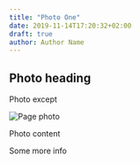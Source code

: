 ```yaml
---
title: "Photo One"
date: 2019-11-14T17:20:32+02:00
draft: true
author: Author Name
---
```


## Photo heading

Photo except

![Page photo](https://placehold.it/500/300)

Photo content

Some more info
